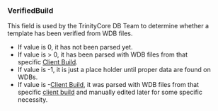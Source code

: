 ### VerifiedBuild

This field is used by the TrinityCore DB Team to determine whether a template has been verified from WDB files.

- If value is 0, it has not been parsed yet.
- If value is &gt; 0, it has been parsed with WDB files from that specific [Client Build](auth/realmlist#realmlist-gamebuild).
- If value is -1, it is just a place holder until proper data are found on WDBs.
- If value is -[Client Build](auth/realmlist#realmlist-gamebuild), it was parsed with WDB files from that specific [client build](auth/realmlist#realmlist-gamebuild) and manually edited later for some specific necessity.
